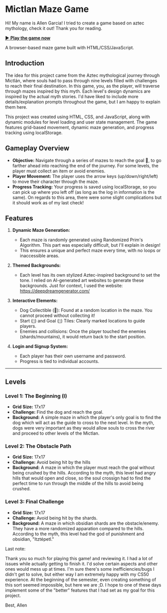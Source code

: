# Mictlan Maze Game
Hi! My name is Allen Garcia! I tried to create a game based on aztec mythology, check it out! Thank you for reading.

[▶️ **Play the game now**](https://allenjavil.github.io/CS50-Final-Project/)  

A browser-based maze game built with HTML/CSS/JavaScript.

## Introduction

The idea for this project came from the Aztec mythological journey through Mictlán, where souls had to pass through nine levels filled with challenges to reach their final destination. In this game, you, as the player, will traverse through mazes inspired by this myth. Each level's design dynamics are inspired by the actual myth stories. I'd have liked to include more details/explanation prompts throughout the game, but I am happy to explain them here.

This project was created using HTML, CSS, and JavaScript, along with dynamic modules for level loading and user state management. The game features grid-based movement, dynamic maze generation, and progress tracking using localStorage.

## Gameplay Overview

- **Objective:** Navigate through a series of mazes to reach the goal 🎯, to go farther ahead into reaching the end of the journey. For some levels, the player must collect an item or avoid enemies.
- **Player Movement:** The player uses the arrow keys (up/down/right/left) to move their character through the maze.
- **Progress Tracking:** Your progress is saved using localStorage, so you can pick up where you left off (as long as the log in information is the same). On regards to this area, there were some slight complications but it should work as of my last check!


## Features

1. **Dynamic Maze Generation:**
   - Each maze is randomly generated using Randomized Prim's Algorithm. This part was especially difficult, but I'll explain in design!
   - This ensures a unique and perfect maze every time, with no loops or inaccessible areas.

2. **Themed Backgrounds:**
   - Each level has its own stylized Aztec-inspired background to set the tone. I relied on AI-generated art websites to generate these backgrounds. Just for context, I used the website: https://deepdreamgenerator.com/

3. **Interactive Elements:**
   - Dog Collectible (🐺): Found at a random location in the maze. You cannot proceed without collecting it!
   - Start (`🚩`) and Goal (`🎯`) Tiles: Clearly marked locations to guide players.
   - Enemies and collisions: Once the player touched the enemies (shards/mountains), it would return back to the start position.

4. **Login and Signup System:**
   - Each player has their own username and password.
   - Progress is tied to individual accounts.

---

## Levels

### Level 1: The Beginning (I)
- **Grid Size:** 17x17
- **Challenge:** Find the dog and reach the goal.
- **Background:** A simple maze in which the player's only goal is to find the dog which will act as the guide to cross to the next level. In the myth, dogs were very important as they would allow souls to cross the river and proceed to other levels of the Mictlan.

### Level 2: The Obstacle Path
- **Grid Size:** 17x17
- **Challenge:** Avoid being hit by the hills
- **Background:** A maze in which the player must reach the goal without being crushed by the hills. According to the myth, this level had angry hills that would open and close, so the soul crossign had to find the perfect time to run through the middle of the hills to avoid being crushed.

### Level 3: Final Challenge
- **Grid Size:** 17x17
- **Challenge:** Avoid being hit by the shards.
- **Background:** A maze in which obsidian shards are the obstacle/enemy. They have a more randomized apparation compared to the hills. According to the myth, this level had the god of punishment and obsidian, "Itztépetl."

Last note:

Thank you so much for playing this game! and reviewing it. I had a lot of issues while actually getting to finish it. I'd solve certain aspects and other ones would mess up at times. I'm sure there's some inefficiencies/bugs I didn't get to solve, but either way I am extremely happy with my CS50 experience. At the beginning of the semester, even creating something of this sort seemed impossible, but here we are ;D. I hope to one of these days implement some of the "better" features that I had set as my goal for this project.

Best,
Allen 


